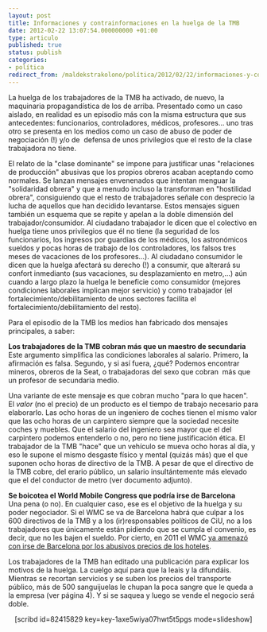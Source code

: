 ```yaml
---
layout: post
title: Informaciones y contrainformaciones en la huelga de la TMB
date: 2012-02-22 13:07:54.000000000 +01:00
type: articulo
published: true
status: publish
categories:
- política
redirect_from: /maldekstrakolono/política/2012/02/22/informaciones-y-contrainformaciones-en-la-huelga-de-la-tmb.html
---
```

<p>La huelga de los trabajadores de la TMB ha activado, de nuevo, la maquinaria propagandística de los de arriba. Presentado como un caso aislado, en realidad es un episodio más con la misma estructura que sus antecedentes: funcionarios, controladores, médicos, profesores... uno tras otro se presenta en los medios como un caso de abuso de poder de negociación (!) y/o de  defensa de unos privilegios que el resto de la clase trabajadora no tiene.</p>
<p>El relato de la "clase dominante" se impone para justificar unas "relaciones de producción" abusivas que los propios obreros acaban aceptando como normales. Se lanzan mensajes envenenados que intentan menguar la "solidaridad obrera" y que a menudo incluso la transforman en "hostilidad obrera", consiguiendo que el resto de trabajadores señale con desprecio la lucha de aquellos que han decidido levantarse. Estos mensajes siguen también un esquema que se repite y apelan a la doble dimensión del trabajador/consumidor. Al ciudadano trabajador le dicen que el colectivo en huelga tiene unos privilegios que él no tiene (la seguridad de los funcionarios, los ingresos por guardias de los médicos, los astronómicos sueldos y pocas horas de trabajo de los controladores, los falsos tres meses de vacaciones de los profesores...). Al ciudadano consumidor le dicen que la huelga afectará su derecho (!) a consumir, que alterará su confort inmedianto (sus vacaciones, su desplazamiento en metro,...) aún cuando a largo plazo la huelga le beneficie como consumidor (mejores condiciones laborales implican mejor servicio) y como trabajador (el fortalecimiento/debilitamiento de unos sectores facilita el fortalecimiento/debilitamiento del resto).</p>
<p>Para el episodio de la TMB los medios han fabricado dos mensajes principales, a saber:</p>
<p><strong>Los trabajadores de la TMB cobran más que un maestro de secundaria</strong><br />
Este argumento simplifica las condiciones laborales al salario. Primero, la afirmación es falsa. Segundo, y si así fuera, ¿qué? Podemos encontrar mineros, obreros de la Seat, o trabajadoras del sexo que cobran  más que un profesor de secundaria medio.</p>
<p>Una variante de este mensaje es que cobran mucho "para lo que hacen". El <em>valor</em> (no el precio) de un producto es el tiempo de trabajo necesario para elaborarlo. Las ocho horas de un ingeniero de coches tienen el mismo valor que las ocho horas de un carpintero siempre que la sociedad necesite coches y muebles. Que el salario del ingeniero sea mayor que el del carpintero podemos entenderlo o no, pero no tiene justificación ética. El trabajador de la TMB "hace" que un vehículo se mueva ocho horas al día, y eso le supone el mismo desgaste físico y mental (quizás más) que el que suponen ocho horas de directivo de la TMB. A pesar de que el directivo de la TMB cobre, del erario público, un salario insultántemente más elevado que el del conductor de metro (ver documento adjunto).</p>
<p><strong>Se boicotea el World Mobile Congress que podría irse de Barcelona<br />
</strong>Una pena (o no). En cualquier caso, ese es el objetivo de la huelga y su poder negociador. Si el WMC se va de Barcelona habrá que culpar a los 600 directivos de la TMB y a los (ir)responsables políticos de CiU, no a los trabajadores que únicamente están pidiendo que se cumpla el convenio, es decir, que no les bajen el sueldo. Por cierto, en 2011 el WMC <a href="http://www.meneame.net/story/hoteles-barcelona-suben-precios-hasta-5000-hacen-peligrar-seguir">ya amenazó con irse de Barcelona por los abusivos precios de los hoteles</a>.</p>
<p>Los trabajadores de la TMB han editado una publicación para explicar los motivos de la huelga. La cuelgo aquí para que la leais y la difundáis. Mientras se recortan servicios y se suben los precios del transporte público, más de 500 sanguijuelas le chupan la poca sangre que le queda a la empresa (ver página 4). Y si se saquea y luego se vende el negocio será doble.</p>
<p style="text-align: center;">[scribd id=82415829 key=key-1axe5wiya07hwt5t5pgs mode=slideshow]</p>
<p><script src="http://www.scribd.com/javascripts/view2.js" type="text/javascript"></script></p>
